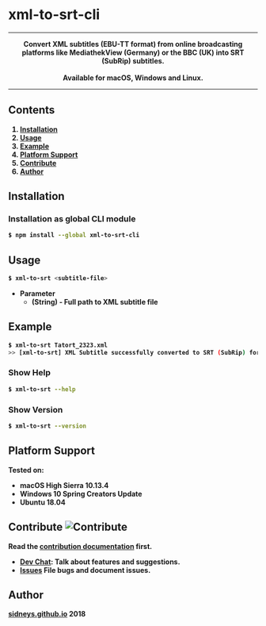 # xml-to-srt-cli

------

<p align="center">
  <b>Convert XML subtitles (EBU-TT format) from online broadcasting platforms like MediathekView (Germany) or the BBC (UK) into SRT (SubRip) subtitles.<br><br>
  Available for macOS, Windows and Linux.
</p>

------


## Contents

1. [Installation](#installation)
1. [Usage](#usage)
1. [Example](#example)
1. [Platform Support](#platform-support)
1. [Contribute](#contribute)
1. [Author](#author)


## <a name="installation"/></a> Installation

### Installation as global CLI module

```bash
$ npm install --global xml-to-srt-cli
```


## <a name="usage"/></a> Usage

```bash
$ xml-to-srt <subtitle-file>
```

- Parameter
   - **<subtitle-file>** (String) - Full path to XML subtitle file


## <a name="examples"/></a> Example

```bash
$ xml-to-srt Tatort_2323.xml
>> [xml-to-srt] XML Subtitle successfully converted to SRT (SubRip) format: Tatort_2323.srt
```


### Show Help

```bash
$ xml-to-srt --help
```

### Show Version

```bash
$ xml-to-srt --version
```


## <a name="platform-support"/></a> Platform Support

Tested on:

- macOS High Sierra 10.13.4
- Windows 10 Spring Creators Update
- Ubuntu 18.04


## <a name="contribute"/></a> Contribute ![Contribute](https://img.shields.io/badge/contributions-wanted-red.svg?style=flat-square)

Read the [contribution documentation](https://github.com/sidneys/xml-to-srt-cli/blob/release/CONTRIBUTING.md) first.

- [Dev Chat](http://gitter.im/sidneys/xml-to-srt-cli): Talk about features and suggestions.
- [Issues](http;//github.com/sidneys/xml-to-srt-cli/issues) File bugs and document issues.


## <a name="author"/></a> Author

[sidneys.github.io](http://sidneys.github.io) 2018

